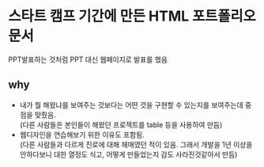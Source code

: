 # 스타트 캠프 기간에 만든 HTML 포트폴리오 문서  
PPT발표하는 것처럼 PPT 대신 웹페이지로 발표를 했음

## why  
* 내가 뭘 해왔냐를 보여주는 것보다는 어떤 것을 구현할 수 있는지를 보여주는데 중점을 맞췄음.  
  (다른 사람들은 본인들이 해왔던 프로젝트를 table 등을 사용하여 만듬)  
* 웹디자인을 연습해보기 위한 이유도 포함됨.  
  (다른 사람들과 다르게 진로에 대해 헤매였던 적이 있음. 그래서 개발을 1년 이상을 안하다보니 대한 열정도 식고, 어떻게 만들었는지 감도 사라진것같아서 만듬)  
